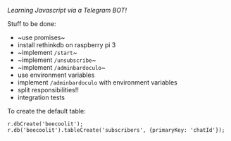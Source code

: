 *Learning Javascript via a Telegram BOT!*

Stuff to be done:

- ~use promises~
- install rethinkdb on raspberry pi 3
- ~implement `/start`~
- ~implement `/unsubscribe`~
- ~implement `/adminbardoculo`~
- use environment variables
- implement `/adminbardoculo` with environment variables
- split responsibilities!!
- integration tests

To create the default table:
```
r.dbCreate('beecoolit');
r.db('beecoolit').tableCreate('subscribers', {primaryKey: 'chatId'});
```